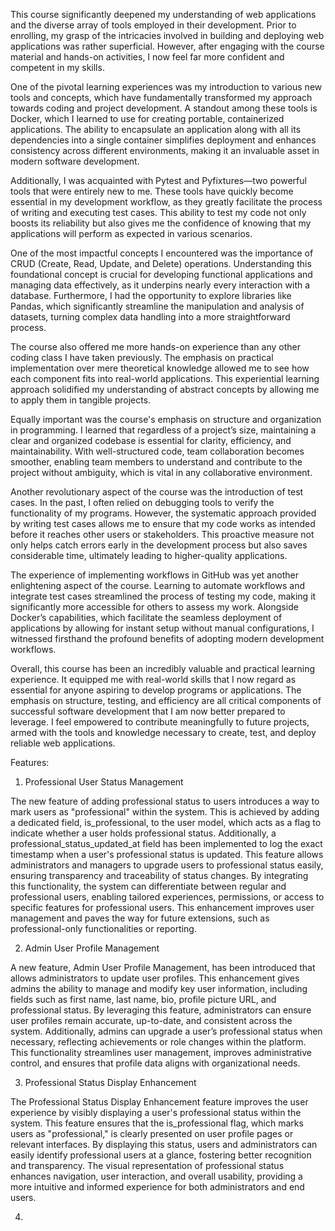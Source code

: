 This course significantly deepened my understanding of web applications and the diverse array of tools employed in their development. Prior to enrolling, my grasp of the intricacies involved in building and deploying web applications was rather superficial. However, after engaging with the course material and hands-on activities, I now feel far more confident and competent in my skills.

One of the pivotal learning experiences was my introduction to various new tools and concepts, which have fundamentally transformed my approach towards coding and project development. A standout among these tools is Docker, which I learned to use for creating portable, containerized applications. The ability to encapsulate an application along with all its dependencies into a single container simplifies deployment and enhances consistency across different environments, making it an invaluable asset in modern software development.

Additionally, I was acquainted with Pytest and Pyfixtures—two powerful tools that were entirely new to me. These tools have quickly become essential in my development workflow, as they greatly facilitate the process of writing and executing test cases. This ability to test my code not only boosts its reliability but also gives me the confidence of knowing that my applications will perform as expected in various scenarios.

One of the most impactful concepts I encountered was the importance of CRUD (Create, Read, Update, and Delete) operations. Understanding this foundational concept is crucial for developing functional applications and managing data effectively, as it underpins nearly every interaction with a database. Furthermore, I had the opportunity to explore libraries like Pandas, which significantly streamline the manipulation and analysis of datasets, turning complex data handling into a more straightforward process.

The course also offered me more hands-on experience than any other coding class I have taken previously. The emphasis on practical implementation over mere theoretical knowledge allowed me to see how each component fits into real-world applications. This experiential learning approach solidified my understanding of abstract concepts by allowing me to apply them in tangible projects.

Equally important was the course's emphasis on structure and organization in programming. I learned that regardless of a project’s size, maintaining a clear and organized codebase is essential for clarity, efficiency, and maintainability. With well-structured code, team collaboration becomes smoother, enabling team members to understand and contribute to the project without ambiguity, which is vital in any collaborative environment.

Another revolutionary aspect of the course was the introduction of test cases. In the past, I often relied on debugging tools to verify the functionality of my programs. However, the systematic approach provided by writing test cases allows me to ensure that my code works as intended before it reaches other users or stakeholders. This proactive measure not only helps catch errors early in the development process but also saves considerable time, ultimately leading to higher-quality applications.

The experience of implementing workflows in GitHub was yet another enlightening aspect of the course. Learning to automate workflows and integrate test cases streamlined the process of testing my code, making it significantly more accessible for others to assess my work. Alongside Docker’s capabilities, which facilitate the seamless deployment of applications by allowing for instant setup without manual configurations, I witnessed firsthand the profound benefits of adopting modern development workflows.

Overall, this course has been an incredibly valuable and practical learning experience. It equipped me with real-world skills that I now regard as essential for anyone aspiring to develop programs or applications. The emphasis on structure, testing, and efficiency are all critical components of successful software development that I am now better prepared to leverage. I feel empowered to contribute meaningfully to future projects, armed with the tools and knowledge necessary to create, test, and deploy reliable web applications.

Features:

1. Professional User Status Management

The new feature of adding professional status to users introduces a way to mark users as "professional" within the system. This is achieved by adding a dedicated field, is_professional, to the user model, which acts as a flag to indicate whether a user holds professional status. Additionally, a professional_status_updated_at field has been implemented to log the exact timestamp when a user's professional status is updated. This feature allows administrators and managers to upgrade users to professional status easily, ensuring transparency and traceability of status changes. By integrating this functionality, the system can differentiate between regular and professional users, enabling tailored experiences, permissions, or access to specific features for professional users. This enhancement improves user management and paves the way for future extensions, such as professional-only functionalities or reporting.

2. Admin User Profile Management

A new feature, Admin User Profile Management, has been introduced that allows administrators to update user profiles. This enhancement gives admins the ability to manage and modify key user information, including fields such as first name, last name, bio, profile picture URL, and professional status. By leveraging this feature, administrators can ensure user profiles remain accurate, up-to-date, and consistent across the system. Additionally, admins can upgrade a user’s professional status when necessary, reflecting achievements or role changes within the platform. This functionality streamlines user management, improves administrative control, and ensures that profile data aligns with organizational needs.

3. Professional Status Display Enhancement

The Professional Status Display Enhancement feature improves the user experience by visibly displaying a user's professional status within the system. This feature ensures that the is_professional flag, which marks users as "professional," is clearly presented on user profile pages or relevant interfaces. By displaying this status, users and administrators can easily identify professional users at a glance, fostering better recognition and transparency. The visual representation of professional status enhances navigation, user interaction, and overall usability, providing a more intuitive and informed experience for both administrators and end users.

4. 
